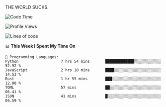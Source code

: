 THE WORLD SUCKS.

<!--START_SECTION:waka-->
![Code Time](http://img.shields.io/badge/Code%20Time-852%20hrs%205%20mins-blue)

![Profile Views](http://img.shields.io/badge/Profile%20Views-0-blue)

![Lines of code](https://img.shields.io/badge/From%20Hello%20World%20I%27ve%20Written-1.0%20million%20lines%20of%20code-blue)

📊 **This Week I Spent My Time On** 

```text
💬 Programming Languages: 
Python                   7 hrs 54 mins       █████████████░░░░░░░░░░░░   52.92 % 
JavaScript               2 hrs 10 mins       ████░░░░░░░░░░░░░░░░░░░░░   14.53 % 
Rust                     1 hr 55 mins        ███░░░░░░░░░░░░░░░░░░░░░░   12.88 % 
TOML                     57 mins             ██░░░░░░░░░░░░░░░░░░░░░░░   06.41 % 
JSON                     41 mins             █░░░░░░░░░░░░░░░░░░░░░░░░   04.59 % 
```


<!--END_SECTION:waka-->

